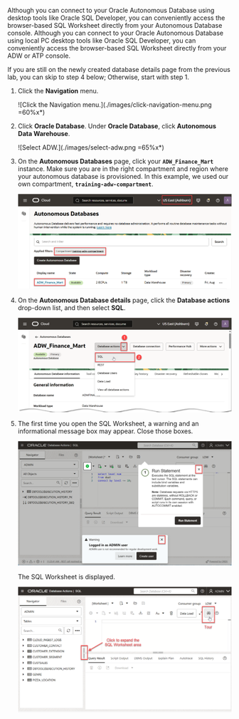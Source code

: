 <!--
    {
        "name":"Connect with SQL Worksheet",
        "description":"Connect to Autonomous Database using the SQL Worksheet in Database Actions",
        "author": "Lauran K. Serhal",
        "lastUpdated": "August 2025"
    }
-->

Although you can connect to your Oracle Autonomous Database using desktop tools like Oracle SQL Developer, you can conveniently access the browser-based SQL Worksheet directly from your Autonomous Database console.
Although you can connect to your Oracle Autonomous Database using local PC desktop tools like Oracle SQL Developer, you can conveniently access the browser-based SQL Worksheet directly from your ADW or ATP console.

If you are still on the newly created database details page from the previous lab, you can skip to step 4 below; Otherwise, start with step 1.

1. Click the **Navigation** menu.

    ![Click the Navigation menu.](./images/click-navigation-menu.png =60%x*)

2. Click **Oracle Database**. Under **Oracle Database**, click **Autonomous Data Warehouse**.

    ![Select ADW.](./images/select-adw.png =65%x*)

3. On the **Autonomous Databases** page, click your **`ADW_Finance_Mart`** instance. Make sure you are in the right compartment and region where your autonomous database is provisioned. In this example, we used our own compartment, **`training-adw-compartment`**.

    ![Click ADW instance.](./images/click-adw-instance.png " ")

4. On the **Autonomous Database details** page, click the **Database actions** drop-down list, and then select **SQL**.

    ![Click SQL from Database actions drop-down list.](images/click-sql.png " ")

5. The first time you open the SQL Worksheet, a warning and an informational  message box may appear. Close those boxes.

    ![SQL Worksheet with informational boxes.](./images/informational-boxes.png " ")

    The SQL Worksheet is displayed.

    ![The SQL Worksheet is displayed.](./images/sql-worksheet.png " ")
